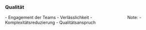 ### <i class="fa fa-handshake-o" aria-hidden="true"></i> Qualität
<div style="text-align: left; float: left; width: 80%">
- Engagement der Teams
- Verlässlichkeit
- Komplexitätsreduzierung
- Qualitätsanspruch
</div>
<div style="text-align: right; float: right;  width: 20%">
    <img style="border: none; box-shadow: none; background: none"  data-src="/media/quality.png"></img>
</div>
Note:
-
